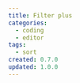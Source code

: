 ```yaml
---
title: Filter plus
categories:
  - coding
  - editor
tags:
  - sort
created: 0.7.0
updated: 1.0.0
---
```

